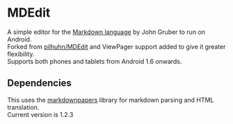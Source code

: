 # MDEdit

A simple editor for the [Markdown language][2] by John Gruber to run on Android.  
Forked from [pilhuhn/MDEdit][3] and ViewPager support added to give it greater flexibility.  
Supports both phones and tablets from Android 1.6 onwards.

## Dependencies
This uses the [markdownpapers][1] library for markdown parsing and HTML translation.  
Current version is 1.2.3

[1]: http://markdown.tautua.org/
[2]: http://daringfireball.net/projects/markdown/syntax
[3]: https://github.com/pilhuhn/MDEdit